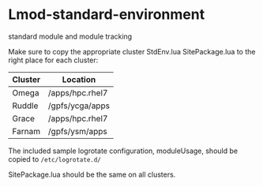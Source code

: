# Lmod-standard-environment
standard module and module tracking

Make sure to copy the appropriate cluster StdEnv.lua SitePackage.lua to the right place for each cluster:

| Cluster | Location        |
|---------|-----------------|
| Omega   | /apps/hpc.rhel7 |
| Ruddle  | /gpfs/ycga/apps |
| Grace   | /apps/hpc.rhel7 |
| Farnam  | /gpfs/ysm/apps  |

The included sample logrotate configuration, moduleUsage, should be copied to `/etc/logrotate.d/`

SitePackage.lua should be the same on all clusters.
